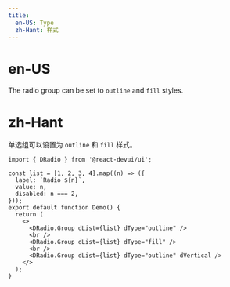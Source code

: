 ```yaml
---
title:
  en-US: Type
  zh-Hant: 样式
---
```


# en-US

The radio group can be set to `outline` and `fill` styles.

# zh-Hant

单选组可以设置为 `outline` 和 `fill` 样式。

```tsx
import { DRadio } from '@react-devui/ui';

const list = [1, 2, 3, 4].map((n) => ({
  label: `Radio ${n}`,
  value: n,
  disabled: n === 2,
}));
export default function Demo() {
  return (
    <>
      <DRadio.Group dList={list} dType="outline" />
      <br />
      <DRadio.Group dList={list} dType="fill" />
      <br />
      <DRadio.Group dList={list} dType="outline" dVertical />
    </>
  );
}
```
